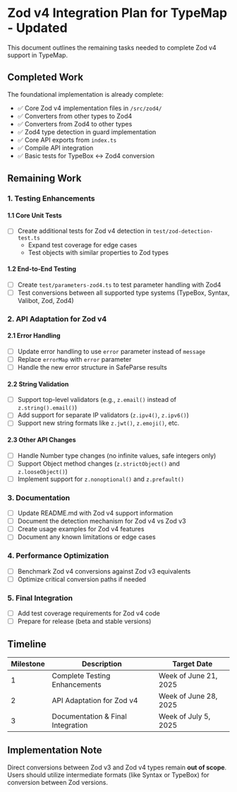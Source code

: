 # Zod v4 Integration Plan for TypeMap - Updated

This document outlines the remaining tasks needed to complete Zod v4 support in TypeMap.

## Completed Work

The foundational implementation is already complete:

- ✅ Core Zod v4 implementation files in `/src/zod4/`
- ✅ Converters from other types to Zod4
- ✅ Converters from Zod4 to other types
- ✅ Zod4 type detection in guard implementation
- ✅ Core API exports from `index.ts`
- ✅ Compile API integration
- ✅ Basic tests for TypeBox ↔ Zod4 conversion

## Remaining Work

### 1. Testing Enhancements

#### 1.1 Core Unit Tests

- [ ] Create additional tests for Zod v4 detection in `test/zod-detection-test.ts`
  - Expand test coverage for edge cases
  - Test objects with similar properties to Zod types

#### 1.2 End-to-End Testing

- [ ] Create `test/parameters-zod4.ts` to test parameter handling with Zod4
- [ ] Test conversions between all supported type systems (TypeBox, Syntax, Valibot, Zod, Zod4)

### 2. API Adaptation for Zod v4

#### 2.1 Error Handling

- [ ] Update error handling to use `error` parameter instead of `message`
- [ ] Replace `errorMap` with `error` parameter
- [ ] Handle the new error structure in SafeParse results

#### 2.2 String Validation

- [ ] Support top-level validators (e.g., `z.email()` instead of `z.string().email()`)
- [ ] Add support for separate IP validators (`z.ipv4()`, `z.ipv6()`)
- [ ] Support new string formats like `z.jwt()`, `z.emoji()`, etc.

#### 2.3 Other API Changes

- [ ] Handle Number type changes (no infinite values, safe integers only)
- [ ] Support Object method changes (`z.strictObject()` and `z.looseObject()`)
- [ ] Implement support for `z.nonoptional()` and `z.prefault()`

### 3. Documentation

- [ ] Update README.md with Zod v4 support information
- [ ] Document the detection mechanism for Zod v4 vs Zod v3
- [ ] Create usage examples for Zod v4 features
- [ ] Document any known limitations or edge cases

### 4. Performance Optimization

- [ ] Benchmark Zod v4 conversions against Zod v3 equivalents
- [ ] Optimize critical conversion paths if needed

### 5. Final Integration

- [ ] Add test coverage requirements for Zod v4 code
- [ ] Prepare for release (beta and stable versions)

## Timeline

| Milestone | Description | Target Date |
|-----------|-------------|-------------|
| 1 | Complete Testing Enhancements | Week of June 21, 2025 |
| 2 | API Adaptation for Zod v4 | Week of June 28, 2025 |
| 3 | Documentation & Final Integration | Week of July 5, 2025 |

## Implementation Note

Direct conversions between Zod v3 and Zod v4 types remain **out of scope**. Users should utilize intermediate formats (like Syntax or TypeBox) for conversion between Zod versions.
